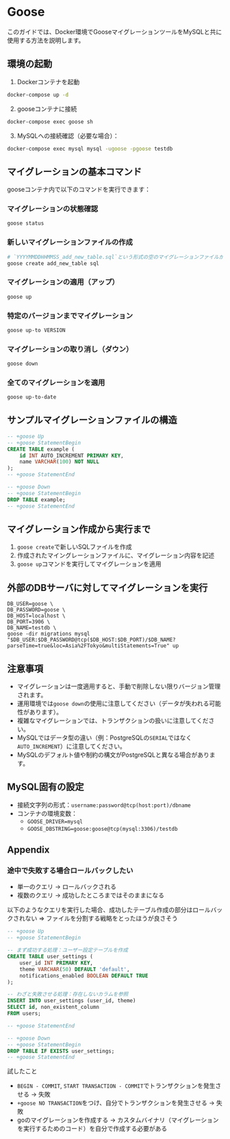 # Goose

このガイドでは、Docker環境でGooseマイグレーションツールをMySQLと共に使用する方法を説明します。

## 環境の起動

1. Dockerコンテナを起動

```bash
docker-compose up -d
```

2. gooseコンテナに接続

```bash
docker-compose exec goose sh
```

3. MySQLへの接続確認（必要な場合）：

```bash
docker-compose exec mysql mysql -ugoose -pgoose testdb
```

## マイグレーションの基本コマンド

gooseコンテナ内で以下のコマンドを実行できます：

### マイグレーションの状態確認

```bash
goose status
```

### 新しいマイグレーションファイルの作成

```bash
# `YYYYMMDDHHMMSS_add_new_table.sql`という形式の空のマイグレーションファイルが作成される
goose create add_new_table sql
```


### マイグレーションの適用（アップ）

```bash
goose up
```

### 特定のバージョンまでマイグレーション

```bash
goose up-to VERSION
```

### マイグレーションの取り消し（ダウン）

```bash
goose down
```

### 全てのマイグレーションを適用

```bash
goose up-to-date
```

## サンプルマイグレーションファイルの構造

```sql
-- +goose Up
-- +goose StatementBegin
CREATE TABLE example (
    id INT AUTO_INCREMENT PRIMARY KEY,
    name VARCHAR(100) NOT NULL
);
-- +goose StatementEnd

-- +goose Down
-- +goose StatementBegin
DROP TABLE example;
-- +goose StatementEnd
```

## マイグレーション作成から実行まで

1. `goose create`で新しいSQLファイルを作成
2.  作成されたマイングレーションファイルに、マイグレーション内容を記述
3. `goose up`コマンドを実行してマイグレーションを適用

## 外部のDBサーバに対してマイグレーションを実行
```shell
DB_USER=goose \
DB_PASSWORD=goose \
DB_HOST=localhost \
DB_PORT=3906 \
DB_NAME=testdb \
goose -dir migrations mysql "$DB_USER:$DB_PASSWORD@tcp($DB_HOST:$DB_PORT)/$DB_NAME?parseTime=true&loc=Asia%2FTokyo&multiStatements=True" up
```

## 注意事項

- マイグレーションは一度適用すると、手動で削除しない限りバージョン管理されます。
- 運用環境では`goose down`の使用に注意してください（データが失われる可能性があります）。
- 複雑なマイグレーションでは、トランザクションの扱いに注意してください。
- MySQLではデータ型の違い（例：PostgreSQLの`SERIAL`ではなく`AUTO_INCREMENT`）に注意してください。
- MySQLのデフォルト値や制約の構文がPostgreSQLと異なる場合があります。

## MySQL固有の設定

- 接続文字列の形式：`username:password@tcp(host:port)/dbname`
- コンテナの環境変数：
  - `GOOSE_DRIVER=mysql`
  - `GOOSE_DBSTRING=goose:goose@tcp(mysql:3306)/testdb`

## Appendix
### 途中で失敗する場合ロールバックしたい
- 単一のクエリ -> ロールバックされる
- 複数のクエリ -> 成功したところまではそのままになる

以下のようなクエリを実行した場合、成功したテーブル作成の部分はロールバックされない
=> ファイルを分割する戦略をとったほうが良さそう

```sql
-- +goose Up
-- +goose StatementBegin

-- まず成功する処理：ユーザー設定テーブルを作成
CREATE TABLE user_settings (
    user_id INT PRIMARY KEY,
    theme VARCHAR(50) DEFAULT 'default',
    notifications_enabled BOOLEAN DEFAULT TRUE
);

-- わざと失敗させる処理：存在しないカラムを参照
INSERT INTO user_settings (user_id, theme)
SELECT id, non_existent_column
FROM users;

-- +goose StatementEnd

-- +goose Down
-- +goose StatementBegin
DROP TABLE IF EXISTS user_settings;
-- +goose StatementEnd
```

試したこと
- `BEGIN - COMMIT`, `START TRANSACTION - COMMIT`でトランザクションを発生させる -> 失敗
- `+goose NO TRANSACTION`をつけ、自分でトランザクションを発生させる -> 失敗
- goのマイグレーションを作成する -> カスタムバイナリ（マイグレーションを実行するためのコード）を自分で作成する必要がある